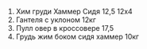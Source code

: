 1. Хим груди Хаммер Сидя 12,5 12х4
2. Гантеля с уклоном 12кг
3. Пулл овер в кроссовере 17,5
4. Грудь жим боком сидя хаммер 10кг